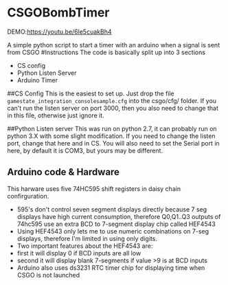 # CSGOBombTimer
DEMO:https://youtu.be/6le5cuakBh4

A simple python script to start a timer with an arduino when a signal is sent from CSGO
#Instructions
The code is basically split up into 3 sections
- CS config
- Python Listen Server
- Arduino Timer

##CS Config
This is the easiest to set up. Just drop the file `gamestate_integration_consolesample.cfg` into the csgo/cfg/ folder. If you can't run the listen server on port 3000, then you also need to change that in this file, otherwise just ignore it.

##Python Listen server
This was run on python 2.7, it can probably run on python 3.X with some slight modification. If you need to change the listen port, change that here and in CS. You will also need to set the Serial port in here, by default it is COM3, but yours may be different.

## Arduino code & Hardware
This harware uses five 74HC595 shift registers in daisy chain confirguration.
 * 595's don't control seven segment displays directly because 7 seg displays have high current consumption, therefore Q0,Q1..Q3 outputs of 74hc595 use an extra BCD to 7-segment display chip called HEF4543
 * Using HEF4543 only lets me to use numeric combinations on 7-seg displays, therefore I'm limited in using only digits. 
 * Two important features about the HEF4543 are: 
 * first it will display 0 if BCD inputs are all low
 * second it will display blank 7-segments if value >9 is at BCD inputs
 * Arduino also uses ds3231 RTC timer chip for displaying time when CSGO is not launched


